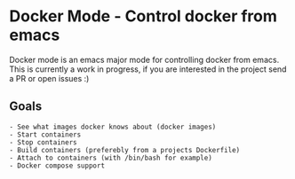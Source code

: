 # Docker Mode - Control docker from emacs

Docker mode is an emacs major mode for controlling docker from emacs.
This is currently a work in progress, if you are interested in the project
send a PR or open issues :)

## Goals

	- See what images docker knows about (docker images)
	- Start containers
	- Stop containers
	- Build containers (preferebly from a projects Dockerfile)
	- Attach to containers (with /bin/bash for example)
	- Docker compose support
